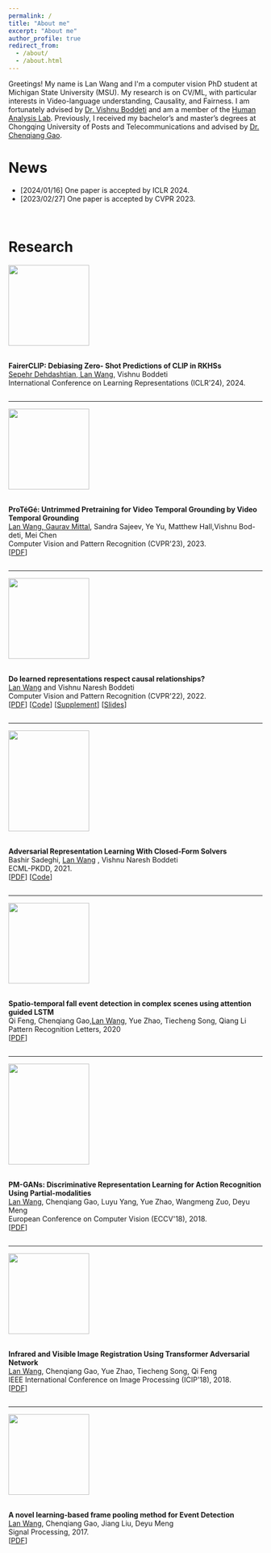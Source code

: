 ```yaml
---
permalink: /
title: "About me"
excerpt: "About me"
author_profile: true
redirect_from: 
  - /about/
  - /about.html
---
```


Greetings! My name is Lan Wang and I'm a computer vision PhD student at Michigan State University (MSU). My research is on CV/ML, with particular interests in Video-language understanding, Causality, and Fairness. I am fortunately advised by [Dr. Vishnu Boddeti](https://vishnu.boddeti.net/) and am a member of the [Human Analysis Lab](http://hal.cse.msu.edu/). Previously, I received my bachelor’s and master’s degrees at Chongqing University of Posts and Telecommunications and advised by [Dr. Chenqiang Gao](https://gaocq.github.io/).

News
======
* [2024/01/16] One paper is accepted by ICLR 2024.
* [2023/02/27] One paper is accepted by CVPR 2023.

<br/>

Research
======
<div class="row">
  <div class="column left">
    <img align="left" width="160" height="160" src="https://github.com/lan-lw/lanwang.github.io/blob/master/images/iclr24.png?raw=true">  
  </div>
  <div class="column middle">&nbsp;</div>
  <div class="column right">
    <p>
      <strong>FairerCLIP: Debiasing Zero- Shot Predictions of CLIP in RKHSs </strong><br/>
      <u>Sepehr Dehdashtian, Lan Wang</u>, Vishnu Boddeti <br/>
      International Conference on Learning Representations (ICLR'24), 2024.<br/>
    </p>
  </div>
</div>

___

<div class="row">
  <div class="column left">
    <img align="left" width="160" height="160" src="https://github.com/lan-lw/lanwang.github.io/blob/master/images/cvpr23.png?raw=true">  
  </div>
  <div class="column middle">&nbsp;</div>
  <div class="column right">
    <p>
      <strong>ProTéGé: Untrimmed Pretraining for Video Temporal Grounding by Video Temporal Grounding </strong><br/>
      <u>Lan Wang, Gaurav Mittal</u>, Sandra Sajeev, Ye Yu, Matthew Hall,Vishnu Bod- deti, Mei Chen <br/>
      Computer Vision and Pattern Recognition (CVPR'23), 2023.<br/>
      [<a href="https://openaccess.thecvf.com/content/CVPR2023/papers/Wang_ProTeGe_Untrimmed_Pretraining_for_Video_Temporal_Grounding_by_Video_Temporal_CVPR_2023_paper.pdf">PDF</a>]
    </p>
  </div>
</div>

___

<div class="row">
  <div class="column left">
    <img align="left" width="160" height="160" src="https://github.com/lan-lw/lanwang.github.io/blob/master/images/cvpr22.png?raw=true">  
  </div>
  <div class="column middle">&nbsp;</div>
  <div class="column right">
    <p>
      <strong>Do learned representations respect causal relationships?</strong><br/>
      <u>Lan Wang</u> and Vishnu Naresh Boddeti<br/>
      Computer Vision and Pattern Recognition (CVPR'22), 2022.<br/>
      [<a href="http://hal.cse.msu.edu/assets/pdfs/papers/2022-cvpr-do-representations-respect-causal-relations.pdf">PDF</a>]
      [<a href="https://github.com/human-analysis/causal-relations-between-representations">Code</a>]
      [<a href="http://hal.cse.msu.edu/assets/pdfs/papers/2022-cvpr-do-representations-respect-causal-relations-supp.pdf">Supplement</a>]
      [<a href="http://hal.cse.msu.edu/assets/slides/papers/2022-cvpr-do-representations-respect-causal-relations.pdf)">Slides</a>]
    </p>
  </div>
</div>

___

<div class="row">
  <div class="column left">
    <img align="left" width="160" height="200" src="https://github.com/lan-lw/lanwang.github.io/blob/master/images/ecml21.png?raw=true">  
  </div>
  <div class="column middle">&nbsp;</div>
  <div class="column right">
    <p>
      <strong>Adversarial Representation Learning With Closed-Form Solvers</strong><br/>
      Bashir Sadeghi, <u>Lan Wang</u> , Vishnu Naresh Boddeti<br/>
      ECML-PKDD, 2021. <br/>
      [<a href="http://hal.cse.msu.edu/assets/pdfs/papers/2021-ecml-pkdd-adversarial-representation-learning-closed-form-solvers.pdf">PDF</a>]
      [<a href="https://github.com/human-analysis/closed-form-adversarial-representation-learning">Code</a>]
    </p>
  </div>
</div>

___

<div class="row">
  <div class="column left">
    <img align="left" width="160" height="160" src="https://github.com/lan-lw/lanwang.github.io/blob/master/images/prl21.png?raw=true">  
  </div>
  <div class="column middle">&nbsp;</div>
  <div class="column right">
    <p>
      <strong>Spatio-temporal fall event detection in complex scenes using attention guided LSTM</strong><br/>
     Qi Feng, Chenqiang Gao,<u>Lan Wang</u>, Yue Zhao, Tiecheng Song, Qiang Li<br/>
      Pattern Recognition Letters, 2020 <br/>
      [<a href="https://www.sciencedirect.com/science/article/pii/S016786551830504X?casa_token=_88dc-K4890AAAAA:JEbqBmiVLeZraVbW2S0gElgnDuEeRN-03ECYqiZ5vSO-LyEAk5Py-rtgCqKbrYYIUYuWVsgUNw">PDF</a>]
    </p>
  </div>
</div>

___

<div class="row">
  <div class="column left">
    <img align="left" width="160" height="200" src="https://github.com/lan-lw/lanwang.github.io/blob/master/images/eccv18.png?raw=true">  
  </div>
  <div class="column middle">&nbsp;</div>
  <div class="column right">
    <p>
      <strong>PM-GANs: Discriminative Representation Learning for Action Recognition Using Partial-modalities</strong><br/>
     <u>Lan Wang</u>, Chenqiang Gao, Luyu Yang, Yue Zhao, Wangmeng Zuo, Deyu Meng<br/>
      European Conference on Computer Vision (ECCV'18), 2018. <br/>
      [<a href="https://openaccess.thecvf.com/content_ECCV_2018/papers/Lan_Wang_PM-GANs_Discriminative_Representation_ECCV_2018_paper.pdf">PDF</a>]
    </p>
  </div>
</div>

___

<div class="row">
  <div class="column left">
    <img align="left" height="160" width="160" src="https://github.com/lan-lw/lanwang.github.io/blob/master/images/icip18.png?raw=true">  
  </div>
  <div class="column middle">&nbsp;</div>
  <div class="column right">
    <p>
      <strong>Infrared and Visible Image Registration Using Transformer Adversarial Network</strong><br/>
     <u>Lan Wang</u>, Chenqiang Gao, Yue Zhao, Tiecheng Song, Qi Feng<br/>
      IEEE International Conference on Image Processing (ICIP'18), 2018. <br/>
      [<a href="https://drive.google.com/file/d/1Q7YHvQqDLo5VrPhi5ROaiS_jg4bZ7UTM/view">PDF</a>]
    </p>
  </div>
</div>

___

<div class="row">
  <div class="column left">
    <img align="left" width="160" height="160" src="https://github.com/lan-lw/lanwang.github.io/blob/master/images/sp17.png?raw=true">  
  </div>
  <div class="column middle">&nbsp;</div>
  <div class="column right">
    <p>
      <strong>A novel learning-based frame pooling method for Event Detection</strong><br/>
     <u>Lan Wang</u>, Chenqiang Gao, Jiang Liu, Deyu Meng<br/>
      Signal Processing, 2017. <br/>
      [<a href="https://www.sciencedirect.com/science/article/pii/S0165168417301676/pdfft?casa_token=9MvBZDV7WQsAAAAA:Xc6xQs_7DjzlKSLt6xayTlNLQn12iUP48zUpEfuzhij_c-TwofLX-02U5b4cbuBvP76DUpetSg&md5=84ab1933811a73d58728ffe0d6fd22f9&pid=1-s2.0-S0165168417301676-main.pdf">PDF</a>]
    </p>
  </div>
</div>

<br/>
